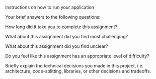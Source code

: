 Instructions on how to run your application

Your brief answers to the following questions:

How long did it take you to complete this assignment?

What about this assignment did you find most challenging?

What about this assignment did you find unclear?

Do you feel like this assignment has an appropriate level of difficulty?

Briefly explain the technical decisions you made in this project, i.e. architecture, code-splitting, libraries, or other decisions and tradeoffs.
